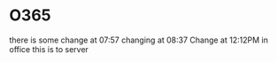 # O365
there is some change at 07:57
changing at 08:37
Change at 12:12PM in office
this is to server
